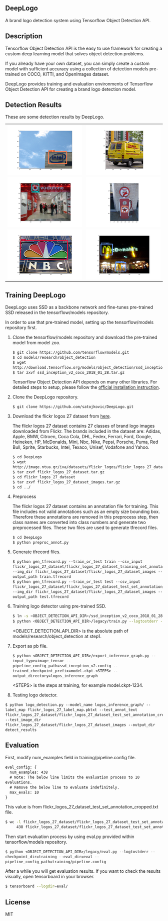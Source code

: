 DeepLogo
---
A brand logo detection system using Tensorflow Object Detection API.

## Description

Tensorflow Object Detection API is the easy to use framework for creating a custom deep learning model that solves object detection problems.

If you already have your own dataset, you can simply create a custom model with sufficient accuracy using a collection of detection models pre-trained on COCO, KITTI, and OpenImages dataset.

DeepLogo provides training and evaluation environments of Tensorflow Object Detection API for creating a brand logo detection model.

## Detection Results

These are some detection results by DeepLogo.

|||
|---|---|
|![example1](detect_results/detect_result_029.png)|![example2](detect_results/detect_result_049.png)|
|![example3](detect_results/detect_result_055.png)|![example4](detect_results/detect_result_056.png)|
|![example5](detect_results/detect_result_082.png)|![example6](detect_results/detect_result_351.png)|

## Training DeepLogo

DeepLogo uses SSD as a backbone network and fine-tunes pre-trained SSD released in the tensorflow/models repository.

In order to use that pre-trained model, setting up the tensorflow/models repository first.

1. Clone the tensorflow/models repository and download the pre-trained model from model zoo.
   ```
   $ git clone https://github.com/tensorflow/models.git
   $ cd models/research/object_detection
   $ wget http://download.tensorflow.org/models/object_detection/ssd_inception_v2_coco_2018_01_28.tar.gz
   $ tar zxvf ssd_inception_v2_coco_2018_01_28.tar.gz
   ```
   Tensorflow Object Detection API depends on many other libraries.
   For detailed steps to setup, please follow the [official installation instruction](https://github.com/tensorflow/models/blob/master/research/object_detection/g3doc/installation.md).
3. Clone the DeepLogo repository.
   ```
   $ git clone https://github.com/satojkovic/DeepLogo.git
   ```
4. Download the flickr logos 27 dataset from [here](http://image.ntua.gr/iva/datasets/flickr_logos/).

   The flickr logos 27 dataset contains 27 classes of brand logo images downloaded from Flickr. The brands included in the dataset are: Adidas, Apple, BMW, Citroen, Coca Cola, DHL, Fedex, Ferrari, Ford, Google, Heineken, HP, McDonalds, Mini, Nbc, Nike, Pepsi, Porsche, Puma, Red Bull, Sprite, Starbucks, Intel, Texaco, Unisef, Vodafone and Yahoo.
   ```
   $ cd DeepLogo
   $ wget http://image.ntua.gr/iva/datasets/flickr_logos/flickr_logos_27_dataset.tar.gz
   $ tar zxvf flickr_logos_27_dataset.tar.gz
   $ cd flickr_logos_27_dataset
   $ tar zxvf flickr_logos_27_dataset_images.tar.gz
   $ cd ../
   ```
5. Preprocess

   The flickr logos 27 dataset contains an annotation file for training. This file includes not valid annotations such as an empty size bounding box. Therefore these annotations are removed in this preprocess step, then class names are converted into class numbers and generate two preprocessed files. These two files are used to generate tfrecord files.
   ```
   $ cd DeepLogo
   $ python preproc_annot.py
   ```
6. Generate tfrecord files.
   ```
   $ python gen_tfrecord.py --train_or_test train --csv_input flickr_logos_27_dataset/flickr_logos_27_dataset_training_set_annotation_cropped.txt --img_dir flickr_logos_27_dataset/flickr_logos_27_dataset_images --output_path train.tfrecord
   $ python gen_tfrecord.py --train_or_test test --csv_input flickr_logos_27_dataset/flickr_logos_27_dataset_test_set_annotation_cropped.txt --img_dir flickr_logos_27_dataset/flickr_logos_27_dataset_images --output_path test.tfrecord
   ```
7. Training logo detector using pre-trained SSD.
   ```bash
   $ ln -s <OBJECT_DETECTION_API_DIR>/ssd_inception_v2_coco_2018_01_28 ssd_inception_v2_coco_2018_01_28
   $ python <OBJECT_DETECTION_API_DIR>/legacy/train.py --logtostderr --pipeline_config_path=ssd_inception_v2.config --train_dir=training
   ```
   <OBJECT_DETECTION_API_DIR> is the absolute path of models/research/object_detection at step1.

8. Export as pb file.  
   ```
   $ python <OBJECT_DETECTION_API_DIR>/export_inference_graph.py --input_type=image_tensor --pipeline_config_path=ssd_inception_v2.config --trained_checkpoint_prefix=model.ckpt-<STEPS> --output_directory=logos_inference_graph
   ```
   \<STEPS> is the steps at training, for example model.ckpt-1234.

9.  Testing logo detector.
   ```
   $ python logo_detection.py --model_name logos_inference_graph/ --label_map flickr_logos_27_label_map.pbtxt --test_annot_text flickr_logos_27_dataset/flickr_logos_27_dataset_test_set_annotation_cropped.txt --test_image_dir flickr_logos_27_dataset/flickr_logos_27_dataset_images --output_dir detect_results
   ```

## Evaluation

First, modify num_examples field in training/pipeline.config file.

```
eval_config: {
  num_examples: 438
  # Note: The below line limits the evaluation process to 10 evaluations.
  # Remove the below line to evaluate indefinitely.
  max_evals: 10
}
```

This value is from flickr_logos_27_dataset_test_set_annotation_cropped.txt file.

```bash
$ wc -l flickr_logos_27_dataset/flickr_logos_27_dataset_test_set_annotation_cropped.txt 
     438 flickr_logos_27_dataset/flickr_logos_27_dataset_test_set_annotation_cropped.txt
```

Then start evaluation process by using eval.py provided within tensorflow/models repository.

```
$ python <OBJECT_DETECTION_API_DIR>/legacy/eval.py --logtostderr --checkpoint_dir=training --eval_dir=eval --pipeline_config_path=training/pipeline.config
```

After a while you will get evaluation results. If you want to check the results visually, open tensorboard in your browser.

```bash
$ tensorboard --logdir=eval/
```

## License

MIT
